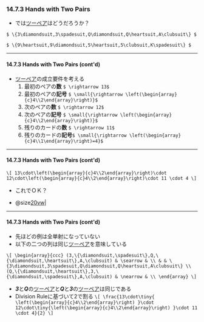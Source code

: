 ### 14.7.3 Hands with Two Pairs

* では<u>ツーペア</u>はどうだろうか？

`$ \{3\diamondsuit,3\spadesuit,Q\diamondsuit,Q\heartsuit,A\clubsuit\} $`

`$ \{9\heartsuit,9\diamondsuit,5\heartsuit,5\clubsuit,K\spadesuit\} $`

---

#### 14.7.3 Hands with Two Pairs (cont'd)

* <u>ツーペア</u>の成立要件を考える
  1. 最初のペアの**数** `$ \rightarrow 13$`
  1. 最初のペアの**記号** `$ \small{\rightarrow \left(\begin{array}{c}4\\2\end{array}\right)}$`
  1. 次のペアの**数** `$ \rightarrow 12$`
  1. 次のペアの**記号** `$ \small{\rightarrow \left(\begin{array}{c}4\\2\end{array}\right)}$`
  1. 残りのカードの**数** `$ \rightarrow 11$`
  1. 残りのカードの**記号**`$ \small{\rightarrow \left(\begin{array}{c}4\\1\end{array}\right)=4}$`

---

#### 14.7.3 Hands with Two Pairs (cont'd)

`\[
13\cdot\left(\begin{array}{c}4\\2\end{array}\right)\cdot 12\cdot\left(\begin{array}{c}4\\2\end{array}\right)\cdot 11 \cdot 4
\]`

- これでＯＫ？

- @size[20vw](NO!)|

---

#### 14.7.3 Hands with Two Pairs (cont'd)

* 先ほどの例は全単射になっていない
* 以下の二つの列は同じ<u>ツーペア</u>を意味している

`\[
\begin{array}{ccc}
 (3,\{\diamondsuit,\spadesuit\},Q,\{\diamondsuit,\heartsuit\},A,\clubsuit) & \searrow & \\
 & & \{3\diamondsuit,3\spadesuit,Q\diamondsuit,Q\heartsuit,A\clubsuit\} \\
 (Q,\{\diamondsuit,\heartsuit\},3,\{\diamondsuit,\spadesuit\},A,\clubsuit) & \nearrow & \\
\end{array}
\]`
<!--
`\[
\begin{array}{ccc}
 (9,\{\heartsuit,\diamondsuit\},5,\{\heartsuit,\clubsuit\},K,\spadesuit) & \searrow & \\
 & & \{9\heartsuit,9\diamondsuit,5\heartsuit,5\clubsuit,K\spadesuit\} \\
 (5,\{\heartsuit,\clubsuit\},9,\{\heartsuit,\diamondsuit\},K,\spadesuit) & \nearrow & \\
\end{array}
\]`
-->

* ***3***と***Q***の<u>ツーペア</u>と***Q***と***3***の<u>ツーペア</u>は同じである
* Division Ruleに基づいて2で割る
`\[
\frac{13\cdot\tiny{ \left(\begin{array}{c}4\\2\end{array}\right) }\cdot 12\cdot\tiny{\left(\begin{array}{c}4\\2\end{array}\right) }\cdot 11 \cdot 4}{2}
\]`
